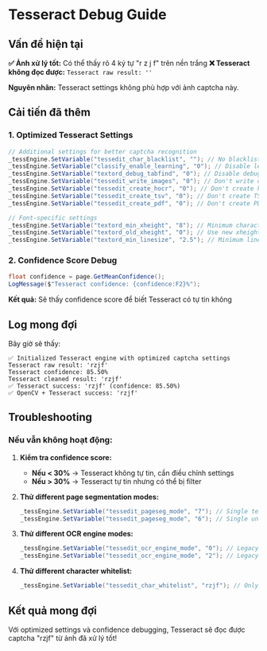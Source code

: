 # Tesseract Debug Guide

## Vấn đề hiện tại

**✅ Ảnh xử lý tốt:** Có thể thấy rõ 4 ký tự "r z j f" trên nền trắng
**❌ Tesseract không đọc được:** `Tesseract raw result: ''`

**Nguyên nhân:** Tesseract settings không phù hợp với ảnh captcha này.

## Cải tiến đã thêm

### 1. **Optimized Tesseract Settings**
```csharp
// Additional settings for better captcha recognition
_tessEngine.SetVariable("tessedit_char_blacklist", ""); // No blacklist
_tessEngine.SetVariable("classify_enable_learning", "0"); // Disable learning
_tessEngine.SetVariable("textord_debug_tabfind", "0"); // Disable debug
_tessEngine.SetVariable("tessedit_write_images", "0"); // Don't write debug images
_tessEngine.SetVariable("tessedit_create_hocr", "0"); // Don't create hOCR
_tessEngine.SetVariable("tessedit_create_tsv", "0"); // Don't create TSV
_tessEngine.SetVariable("tessedit_create_pdf", "0"); // Don't create PDF

// Font-specific settings
_tessEngine.SetVariable("textord_min_xheight", "8"); // Minimum character height
_tessEngine.SetVariable("textord_old_xheight", "0"); // Use new xheight calculation
_tessEngine.SetVariable("textord_min_linesize", "2.5"); // Minimum line size
```

### 2. **Confidence Score Debug**
```csharp
float confidence = page.GetMeanConfidence();
LogMessage($"Tesseract confidence: {confidence:F2}%");
```

**Kết quả:** Sẽ thấy confidence score để biết Tesseract có tự tin không

## Log mong đợi

Bây giờ sẽ thấy:
```
✅ Initialized Tesseract engine with optimized captcha settings
Tesseract raw result: 'rzjf'
Tesseract confidence: 85.50%
Tesseract cleaned result: 'rzjf'
✅ Tesseract success: 'rzjf' (confidence: 85.50%)
✅ OpenCV + Tesseract success: 'rzjf'
```

## Troubleshooting

### Nếu vẫn không hoạt động:

1. **Kiểm tra confidence score:**
   - **Nếu < 30%** → Tesseract không tự tin, cần điều chỉnh settings
   - **Nếu > 30%** → Tesseract tự tin nhưng có thể bị filter

2. **Thử different page segmentation modes:**
   ```csharp
   _tessEngine.SetVariable("tessedit_pageseg_mode", "7"); // Single text line
   _tessEngine.SetVariable("tessedit_pageseg_mode", "6"); // Single uniform block
   ```

3. **Thử different OCR engine modes:**
   ```csharp
   _tessEngine.SetVariable("tessedit_ocr_engine_mode", "0"); // Legacy + LSTM
   _tessEngine.SetVariable("tessedit_ocr_engine_mode", "2"); // Legacy only
   ```

4. **Thử different character whitelist:**
   ```csharp
   _tessEngine.SetVariable("tessedit_char_whitelist", "rzjf"); // Only these chars
   ```

## Kết quả mong đợi

Với optimized settings và confidence debugging, Tesseract sẽ đọc được captcha "rzjf" từ ảnh đã xử lý tốt!
